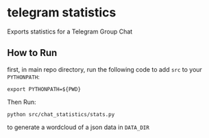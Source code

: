 # telegram statistics
Exports statistics for a Telegram Group Chat

## How to Run
first, in main repo directory, run the following code to add `src` to your `PYTHONPATH`:
```
export PYTHONPATH=${PWD}
```

Then Run:
```
python src/chat_statistics/stats.py
```
to generate a wordcloud of a json data in `DATA_DIR`